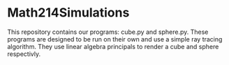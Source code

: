 # Math214Simulations
This repository contains our programs: cube.py and sphere.py.
These programs are designed to be run on their own and use a simple ray tracing algorithm.
They use linear algebra principals to render a cube and sphere respectivly.
